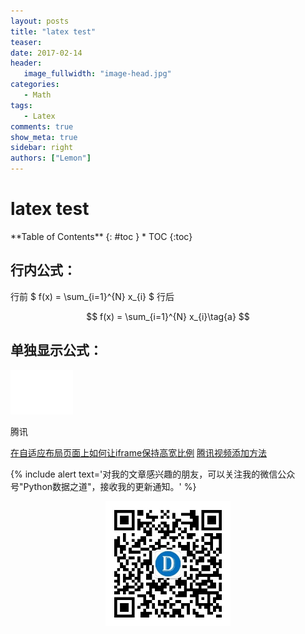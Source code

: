 ```yaml
---
layout: posts
title: "latex test"
teaser:
date: 2017-02-14
header:
   image_fullwidth: "image-head.jpg"
categories:
   - Math
tags:
   - Latex
comments: true
show_meta: true
sidebar: right
authors: ["Lemon"]
---
```


# latex test

<div class="panel radius" markdown="1">
**Table of Contents**
{: #toc }
*  TOC
{:toc}
</div>

## 行内公式：

行前 $ f(x) = \sum_{i=1}^{N} x_{i} $  行后

$$ f(x) = \sum_{i=1}^{N} x_{i}\tag{a} $$

## 单独显示公式：

<!-- <iframe src="/images/zhilian.html" width="700" height="1000"></iframe>

<iframe src="//player.bilibili.com/player.html?aid=2692020&page=1" scrolling="no" border="0" frameborder="no" framespacing="0" allowfullscreen="true" width="696" height="470"> </iframe> -->

<iframe src="//player.bilibili.com/player.html?aid=45277942&page=1" scrolling="no" border="0" frameborder="no" framespacing="0" allowfullscreen="true" width="100vm" height="71.42vm"> </iframe>

腾讯

<!-- <iframe class="video_iframe" style="z-index:1;" src="http://v.qq.com/iframe/player.html?vid=e0844amfs0i&width=656&height=470&auto=0" allowfullscreen="" frameborder="0" height="470" width="656"> -->

<!-- <iframe class="video_iframe" style="z-index:1;" src="http://v.qq.com/iframe/player.html?vid=e0844amfs0i&auto=0" allowfullscreen="" frameborder="0">
</iframe> -->

[在自适应布局页面上如何让iframe保持高宽比例](http://www.webhek.com/post/responsive-video-iframes-keeping-aspect-ratio-with-only-css.html)
[腾讯视频添加方法](https://blog.csdn.net/shilianweiyao/article/details/49024787)

<!-- <iframe src="//player.bilibili.com/player.html?aid=8705995&page=1" scrolling="no" border="0" frameborder="no" framespacing="0" allowfullscreen="true" width="696" height="470"> </iframe> -->

{% include alert text='对我的文章感兴趣的朋友，可以关注我的微信公众号"Python数据之道"，接收我的更新通知。' %}

<div align="center"><img src="/images/qrcode.jpg" width="200"/></div>
